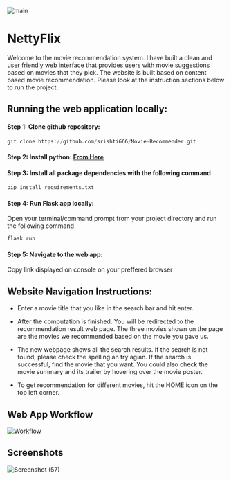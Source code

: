![main](https://user-images.githubusercontent.com/85846340/170859527-3b17e49b-50e1-4f9a-b227-7995d19f4399.png)


# NettyFlix

Welcome to the movie recommendation system. I have built a clean and user friendly web interface that provides users with movie suggestions based on movies that they pick. The website is built based on content based movie recommendation. Please look at the instruction sections below to run the project.  

<!---#### Website link: [Click here](https://movie-recommender9064.herokuapp.com/)--->

## Running the web application locally: 

#### Step 1: Clone github repository:
```python
git clone https://github.com/srishti666/Movie-Recommender.git 
```

#### Step 2: Install python: [From Here](https://www.python.org/downloads/)


#### Step 3: Install all package dependencies with the following command
```python
pip install requirements.txt
```


#### Step 4: Run Flask app locally: 
Open your terminal/command prompt from your project directory and run the following command
```python
flask run
```

#### Step 5: Navigate to the web app:
Copy link displayed on console on your preffered browser


## Website Navigation Instructions:
- Enter a movie title that you like in the search bar and hit enter.

- After the computation is finished. You will be redirected to the recommendation result web page. The three movies shown on the page are the movies we recommended based on the movie you gave us. 

- The new webpage shows all the search results. If the search is not found, please check the spelling an try agian. If the search is successful, find the movie that you want. You could also check the movie summary and its trailer by hovering over the movie poster.

- To get recommendation for different movies, hit the HOME icon on the top left corner.

## Web App Workflow 
![Workflow](https://user-images.githubusercontent.com/85846340/170843065-298d6781-9b43-4782-bd17-11743a72ae66.png)

## Screenshots 
![Screenshot (57)](https://user-images.githubusercontent.com/85846340/170863939-f08f9d6e-9230-474e-b4cf-8e95b9c6e3f0.png)

